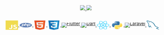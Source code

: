 <!-- ## Olá! Eu sou o Gabriel -->

<div align="center">
    <a href="https://github.com/GabrielSchiavo"/>
    <img height="180em" src="https://github-readme-stats.vercel.app/api?username=GabrielSchiavo&show_icons=true&theme=dark"/>                        
    <img height="180em" src="https://github-readme-stats.vercel.app/api/top-langs/?username=GabrielSchiavo&layout=compact&langs_count=8&theme=dark"/>
</div>

##
<!-- <br/> -->
<div style="display: inline_block; line-height: 5px">
    <img align="center" alt="Js" height="30" width="40" src="https://raw.githubusercontent.com/devicons/devicon/master/icons/javascript/javascript-plain.svg"/>
    <img align="center" alt="PHP" height="30" width="40" src="https://raw.githubusercontent.com/devicons/devicon/master/icons/php/php-plain.svg"/> 
    <img align="center" alt="HTML" height="30" width="40" src="https://raw.githubusercontent.com/devicons/devicon/master/icons/html5/html5-original.svg"/>
    <img align="center" alt="CSS" height="30" width="40" src="https://raw.githubusercontent.com/devicons/devicon/master/icons/css3/css3-original.svg"/>
    <img align="center" alt="Flutter" height="30" width="40" src="https://cdn.jsdelivr.net/gh/devicons/devicon/icons/flutter/flutter-original.svg"/>
    <img align="center" alt="Dart" height="30" width="40" src="https://cdn.jsdelivr.net/gh/devicons/devicon/icons/dart/dart-original.svg"/>
    <img align="center" alt="React" height="30" width="40" src="https://raw.githubusercontent.com/devicons/devicon/master/icons/react/react-original.svg"/>
    <img align="center" alt="Python" height="30" width="40" src="https://raw.githubusercontent.com/devicons/devicon/master/icons/python/python-original.svg"/>
    <img align="center" alt="Laravel" height="30" width="40" src="https://cdn.jsdelivr.net/gh/devicons/devicon/icons/laravel/laravel-plain.svg"/>
    <img align="center" alt="MySQL" height="30" width="40" src="https://raw.githubusercontent.com/devicons/devicon/master/icons/mysql/mysql-original.svg"/>
</div>
    
<!-- ##
<div style="display: inline_block">
    <a href = "mailto:gabriel.kschiavo@gmail.com"><img alt="Email" src="https://img.shields.io/badge/Gmail-D14836?style=for-the-badge&logo=gmail&logoColor=white" target="_blank"/></a> 
    <a href = "https://www.linkedin.com/in/gabriel-klein%C3%BCbing-schiavo-473541243/"><img alt="Linkedin" src="https://img.shields.io/badge/LinkedIn-0077B5?style=for-the-badge&logo=linkedin&logoColor=white" target="_blank"/></a>
</div> -->
